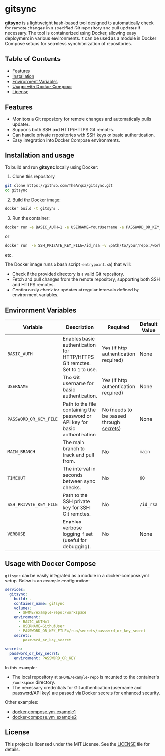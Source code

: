 # gitsync

**gitsync** is a lightweight bash-based tool designed to automatically check for remote changes in a specified Git repository and pull updates if necessary. The tool is containerized using Docker, allowing easy deployment in various environments. It can be used as a module in Docker Compose setups for seamless synchronization of repositories.

## Table of Contents

- [Features](#features)
- [Installation](#installation-and-usage)
- [Environment Variables](#environment-variables)
- [Usage with Docker Compose](#usage-with-docker-compose)
- [License](#license)

## Features

- Monitors a Git repository for remote changes and automatically pulls updates.
- Supports both SSH and HTTP/HTTPS Git remotes.
- Can handle private repositories with SSH keys or basic authentication.
- Easy integration into Docker Compose environments.

## Installation and usage

To build and run **gitsync** locally using Docker:

1. Clone this repository:

```bash
git clone https://github.com/TheArqsz/gitsync.git
cd gitsync
```

2. Build the Docker image:

```bash
docker build -t gitsync .
```

3. Run the container:

```bash
docker run -e BASIC_AUTH=1 -e USERNAME=YourUsername -e PASSWORD_OR_KEY_FILE=/run/secrets/password_or_key_secret -v /path/to/your/repo:/workspace -v git_password:/run/secrets/password_or_key_secret gitsync
```

or

```bash
docker run  -e SSH_PRIVATE_KEY_FILE=/id_rsa -v /path/to/your/repo:/workspace -v ~/.ssh/id_rsa:/id_rsa -e TIMEOUT=10 gitsync
```

etc.

The Docker image runs a bash script (`entrypoint.sh`) that will:

- Check if the provided directory is a valid Git repository.
- Fetch and pull changes from the remote repository, supporting both SSH and HTTPS remotes.
- Continuously check for updates at regular intervals defined by environment variables.

## Environment Variables

| Variable              | Description                                                                 | Required | Default Value | Example Values                    |
|-----------------------|-----------------------------------------------------------------------------|----------|---------------|----------------------------------|
| `BASIC_AUTH`          | Enables basic authentication for HTTP/HTTPS Git remotes. Set to `1` to use. | Yes (if http authentication required)     | None          | `1`                              |
| `USERNAME`            | The Git username for basic authentication.                                  | Yes (if http authentication required)      | None          | `GithubUser`                     |
| `PASSWORD_OR_KEY_FILE`| Path to the file containing the password or API key for basic authentication.| No (needs to be passed through [secrets](https://docs.docker.com/reference/compose-file/secrets/w))      | None          | `/run/secrets/password_or_key_secret` |
| `MAIN_BRANCH`         | The main branch to track and pull from.                                      | No       | `main`        | `main`, `master`                 |
| `TIMEOUT`             | The interval in seconds between sync checks.                                | No       | `60`          | `120`, `300`                     |
| `SSH_PRIVATE_KEY_FILE`| Path to the SSH private key for SSH Git remotes.                             | No       | `/id_rsa`     | `/root/.ssh/id_rsa`              |
| `VERBOSE`             | Enables verbose logging if set (useful for debugging).                      | No       | None          | `1` (any value)                  |

## Usage with Docker Compose

`gitsync` can be easily integrated as a module in a docker-compose.yml setup. Below is an example configuration:

```yaml
services:
  gitsync:
    build: .
    container_name: gitsync
    volumes:
      - $HOME/example-repo:/workspace
    environment:
      - BASIC_AUTH=1
      - USERNAME=GithubUser
      - PASSWORD_OR_KEY_FILE=/run/secrets/password_or_key_secret
    secrets:
      - password_or_key_secret

secrets:
  password_or_key_secret:
    environment: PASSWORD_OR_KEY
```

In this example:

- The local repository at `$HOME/example-repo` is mounted to the container's `/workspace` directory.
- The necessary credentials for Git authentication (username and password/API key) are passed via Docker secrets for enhanced security.

Other examples:

- [docker-compose.yml.example1](docker-compose.yml.example1)
- [docker-compose.yml.example2](docker-compose.yml.example2)

## License

This project is licensed under the MIT License. See the [LICENSE](LICENSE.md) file for details.
